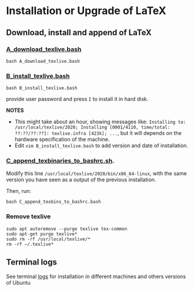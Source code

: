 # Installation or Upgrade of LaTeX

## Download, install and append of LaTeX  

###  [A_download_texlive.bash](A_download_texlive.bash)
```
bash A_download_texlive.bash
```

### [B_install_texlive.bash](B_install_texlive.bash)
```
bash B_install_texlive.bash
```
provide user password and press `I` to install it in hard disk.


**NOTES** 
* This might take about an hour, showing messages like: `Installing to: /usr/local/texlive/2020; Installing [0001/4110, time/total: ??:??/??:??]: texlive.infra [423k]; ...`, but it will depends on the hardware specification of the machine.   
* Edit `vim B_install_texlive.bash` to add version and date of installation. 

### [C_append_texbinaries_to_bashrc.sh](C_append_texbins_to_bashrc.bash).
Modify this line `/usr/local/texlive/2020/bin/x86_64-linux`, 
with the same version you have seen as a output of the previous installation.

Then, run:
```
bash C_append_texbins_to_bashrc.bash
```

### Remove texlive

```
sudo apt autoremove --purge texlive tex-common
sudo apt-get purge texlive*
sudo rm -rf /usr/local/texlive/*
rm -rf ~/.texlive*
```

## Terminal logs
See terminal [logs](logs.md) for installation in different machines and others versions of Ubuntu 
